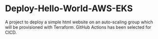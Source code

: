 # Deploy-Hello-World-AWS-EKS
A project to deploy a simple html website on an auto-scaling group which will be provisioned with Terraform.
GitHub Actions has been selected for CICD.